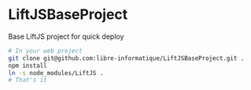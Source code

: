 # LiftJSBaseProject
Base LiftJS project for quick deploy

```bash
# In your web project
git clone git@github.com:libre-informatique/LiftJSBaseProject.git .
npm install
ln -s node_modules/LiftJS .
# That's it
```

